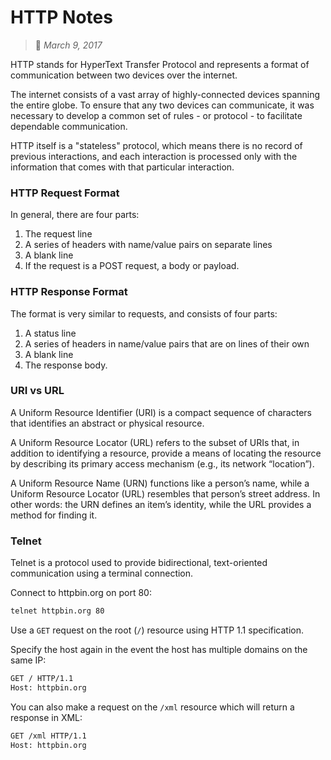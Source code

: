 # HTTP Notes
> :calendar: *March 9, 2017*

HTTP stands for HyperText Transfer Protocol and represents a format of communication between two devices over the internet.

The internet consists of a vast array of highly-connected devices spanning the entire globe. To ensure that any two devices can communicate, it was necessary to develop a common set of rules - or protocol - to facilitate dependable communication.

HTTP itself is a "stateless" protocol, which means there is no record of previous interactions, and each interaction is processed only with the information that comes with that particular interaction. 

### HTTP Request Format
In general, there are four parts:
 1. The request line
 2. A series of headers with name/value pairs on separate lines
 3. A blank line
 4. If the request is a POST request, a body or payload.

### HTTP Response Format
The format is very similar to requests, and consists of four parts:
 1. A status line
 2. A series of headers in name/value pairs that are on lines of their own
 3. A blank line
 4. The response body.

### URI vs URL
A Uniform Resource Identifier (URI) is a compact sequence of characters that identifies an abstract or physical resource.

A Uniform Resource Locator (URL) refers to the subset of URIs that, in addition to identifying a resource, provide a means of locating the resource by describing its primary access mechanism (e.g., its network “location”).

A Uniform Resource Name (URN) functions like a person’s name, while a Uniform Resource Locator (URL) resembles that person’s street address. In other words: the URN defines an item’s identity, while the URL provides a method for finding it.

### Telnet
Telnet is a protocol used to provide bidirectional, text-oriented communication using a terminal connection.

Connect to httpbin.org on port 80:

```bash
telnet httpbin.org 80
```

Use a `GET` request on the root (`/`) resource using HTTP 1.1 specification. 

Specify the host again in the event the host has multiple domains on the same IP:

```bash
GET / HTTP/1.1
Host: httpbin.org
```

You can also make a request on the `/xml` resource which will return a response in XML:

```bash
GET /xml HTTP/1.1
Host: httpbin.org
```
